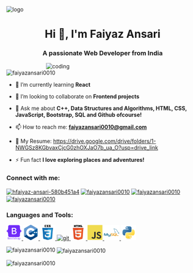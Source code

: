 ![logo](https://user-images.githubusercontent.com/65373279/148280039-301b677b-74e7-49f8-af75-15e7c9253d74.png)
<h1 align="center">Hi 👋, I'm Faiyaz Ansari</h1>
<h3 align="center">A passionate Web Developer from India</h3>
<img align="right" alt="coding" width="400" src="https://user-images.githubusercontent.com/55389276/140866485-8fb1c876-9a8f-4d6a-98dc-08c4981eaf70.gif">
<p align="left"> <img src="https://komarev.com/ghpvc/?username=faiyazansari0010&label=Profile%20views&color=0e75b6&style=flat" alt="faiyazansari0010" /> </p>

- 🌱 I’m currently learning **React**

- 👯 I’m looking to collaborate on **Frontend projects**

- 💬 Ask me about **C++, Data Structures and Algorithms, HTML, CSS, JavaScript, Bootstrap, SQL and Github ofcourse!**

- 📫 How to reach me: **faiyazansari0010@gmail.com**

- 📄 My Resume: https://drive.google.com/drive/folders/1-NWGSz8KGbvaxCjcG0zhOXJaO7b_ua_O?usp=drive_link

- ⚡ Fun fact **I love exploring places and adventures!**

<h3 align="left">Connect with me:</h3>
<p align="left">
<a href="https://linkedin.com/in/hfaiyaz-ansari-580b451a4" target="blank"><img align="center" src="https://raw.githubusercontent.com/rahuldkjain/github-profile-readme-generator/master/src/images/icons/Social/linked-in-alt.svg" alt="hfaiyaz-ansari-580b451a4" height="30" width="40" /></a>
<a href="https://www.hackerrank.com/faiyazansari0010" target="blank"><img align="center" src="https://raw.githubusercontent.com/rahuldkjain/github-profile-readme-generator/master/src/images/icons/Social/hackerrank.svg" alt="faiyazansari0010" height="30" width="40" /></a>
<a href="https://www.leetcode.com/faiyazansari0010" target="blank"><img align="center" src="https://raw.githubusercontent.com/rahuldkjain/github-profile-readme-generator/master/src/images/icons/Social/leet-code.svg" alt="faiyazansari0010" height="30" width="40" /></a>
<a href="https://auth.geeksforgeeks.org/user/faiyazansari0010" target="blank"><img align="center" src="https://raw.githubusercontent.com/rahuldkjain/github-profile-readme-generator/master/src/images/icons/Social/geeks-for-geeks.svg" alt="faiyazansari0010" height="30" width="40" /></a>
</p>

<h3 align="left">Languages and Tools:</h3>
<p align="left"> <a href="https://getbootstrap.com" target="_blank" rel="noreferrer"> <img src="https://raw.githubusercontent.com/devicons/devicon/master/icons/bootstrap/bootstrap-plain-wordmark.svg" alt="bootstrap" width="40" height="40"/> </a> <a href="https://www.w3schools.com/cpp/" target="_blank" rel="noreferrer"> <img src="https://raw.githubusercontent.com/devicons/devicon/master/icons/cplusplus/cplusplus-original.svg" alt="cplusplus" width="40" height="40"/> </a> <a href="https://www.w3schools.com/css/" target="_blank" rel="noreferrer"> <img src="https://raw.githubusercontent.com/devicons/devicon/master/icons/css3/css3-original-wordmark.svg" alt="css3" width="40" height="40"/> </a> <a href="https://git-scm.com/" target="_blank" rel="noreferrer"> <img src="https://www.vectorlogo.zone/logos/git-scm/git-scm-icon.svg" alt="git" width="40" height="40"/> </a> <a href="https://www.w3.org/html/" target="_blank" rel="noreferrer"> <img src="https://raw.githubusercontent.com/devicons/devicon/master/icons/html5/html5-original-wordmark.svg" alt="html5" width="40" height="40"/> </a> <a href="https://developer.mozilla.org/en-US/docs/Web/JavaScript" target="_blank" rel="noreferrer"> <img src="https://raw.githubusercontent.com/devicons/devicon/master/icons/javascript/javascript-original.svg" alt="javascript" width="40" height="40"/> </a> <a href="https://www.mysql.com/" target="_blank" rel="noreferrer"> <img src="https://raw.githubusercontent.com/devicons/devicon/master/icons/mysql/mysql-original-wordmark.svg" alt="mysql" width="40" height="40"/> </a> <a href="https://www.python.org" target="_blank" rel="noreferrer"> <img src="https://raw.githubusercontent.com/devicons/devicon/master/icons/python/python-original.svg" alt="python" width="40" height="40"/> </a> </p>

<p><img align="left" src="https://github-readme-stats.vercel.app/api/top-langs?username=faiyazansari0010&show_icons=true&locale=en&layout=compact" alt="faiyazansari0010" /></p>

<p>&nbsp;<img align="center" src="https://github-readme-stats.vercel.app/api?username=faiyazansari0010&show_icons=true&locale=en" alt="faiyazansari0010" /></p>

<p><img align="center" src="https://github-readme-streak-stats.herokuapp.com/?user=faiyazansari0010&" alt="faiyazansari0010" /></p>
